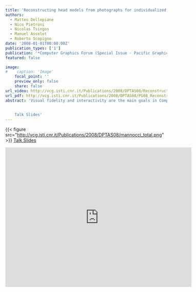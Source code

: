 ```yaml
---
title: 'Reconstructing head models from photographs for individualized 3D-audio processing'
authors:
  - Matteo Dellepiane
  - Nico Pietroni
  - Nicolas Tsingos
  - Manuel Asselot
  - Roberto Scopigno
date: '2008-01-01T00:00:00Z'
publication_types: ['1']
publication: '*Computer Graphics Forum (Special Issue - Pacific Graphics 2008 Proc.)*'
featured: false

image:
#    caption: 'Image'
    focal_point: ''
    preview_only: false
    share: false
url_video: http://vcg.isti.cnr.it/Publications/2008/DPTAS08/Reconstructing_08.avi
url_pdf: http://vcg.isti.cnr.it/Publications/2008/DPTAS08/PG08_Reconstructing_head.pdf
abstract: 'Visual fidelity and interactivity are the main goals in Computer Graphics research, but recently also audio is assuming an important role. Binaural rendering can provide extremely pleasing and realistic three-dimensional sound, but to achieve best results it''s necessary either to measure or to estimate individual Head Related Transfer Function (HRTF). This function is strictly related to the peculiar features of ears and face of the listener. Recent sound scattering simulation techniques can calculate HRTF starting from an accurate 3D model of a human head. Hence, the use of binaural rendering on large scale (i.e. video games, entertainment) could depend on the possibility to produce a sufficiently accurate 3D model of a human head, starting from the smallest possible input. In this paper we present a completely automatic system, which produces a 3D model of a head starting from simple input data (five photos and some key-points indicated by user). The geometry is generated by extracting information from images and accordingly deforming a 3D dummy to reproduce user head features. The system proves to be fast, automatic, robust and reliable: geometric validation and preliminary assessments show that it can be accurate enough for HRTF calculation.      Talk Slides'
---
```

{{< figure src="http://vcg.isti.cnr.it/Publications/2008/DPTAS08/mannocci_total.png" >}}
[ Talk Slides ](http://vcg.isti.cnr.it/Publicstions/2008/DPTAS08/HRTF.pptx)

<iframe width="580" height="435" src="http://www.youtube.com/v/S1k5crOrVfo&hl=it_IT&fs=1&" frameborder="0" frameborder="0" allowfullscreen>


